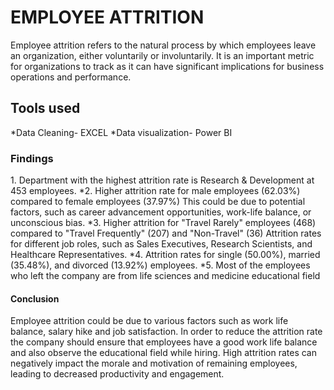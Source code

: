 <h1>EMPLOYEE ATTRITION</h1>
<P> Employee attrition refers to the natural process by which employees leave an organization, either voluntarily or involuntarily. 
It is an important metric for organizations to track as it can have significant implications for business operations and performance.</P>
<h2>Tools used</h2>
<p>*Data Cleaning- EXCEL
*Data visualization- Power BI</p>
<h3>Findings</h3>
1. Department with the highest attrition rate is Research & Development at 453 employees.
*2. Higher attrition rate for male employees (62.03%) compared to female employees (37.97%)
This could be due to potential factors, such as career advancement opportunities, work-life balance, or unconscious bias.
*3. Higher attrition for "Travel Rarely" employees (468) compared to "Travel Frequently" (207) and "Non-Travel" (36)
Attrition rates for different job roles, such as Sales Executives, Research Scientists, and Healthcare Representatives.
*4. Attrition rates for single (50.00%), married (35.48%), and divorced (13.92%) employees.
*5. Most of the employees who left the company are from life sciences and medicine educational field
<H4>Conclusion</H4>
</p>Employee attrition could be due to various factors such as work life balance, salary hike and job satisfaction.
In order to reduce the attrition rate the company should ensure that employees have a good work life balance  and also observe the educational field while hiring.
High attrition rates can negatively impact the morale and motivation of remaining employees, leading to decreased productivity and engagement.
</p>
